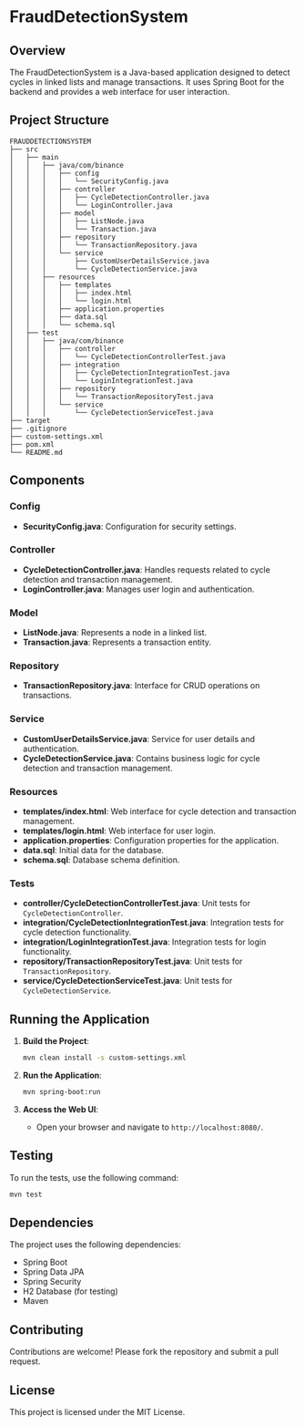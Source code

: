 # FraudDetectionSystem

## Overview

The FraudDetectionSystem is a Java-based application designed to detect cycles in linked lists and manage transactions. It uses Spring Boot for the backend and provides a web interface for user interaction.

## Project Structure

```
FRAUDDETECTIONSYSTEM
├── src
│   ├── main
│   │   ├── java/com/binance
│   │   │   ├── config
│   │   │   │   └── SecurityConfig.java
│   │   │   ├── controller
│   │   │   │   ├── CycleDetectionController.java
│   │   │   │   └── LoginController.java
│   │   │   ├── model
│   │   │   │   ├── ListNode.java
│   │   │   │   └── Transaction.java
│   │   │   ├── repository
│   │   │   │   └── TransactionRepository.java
│   │   │   └── service
│   │   │       ├── CustomUserDetailsService.java
│   │   │       └── CycleDetectionService.java
│   │   ├── resources
│   │   │   ├── templates
│   │   │   │   ├── index.html
│   │   │   │   └── login.html
│   │   │   ├── application.properties
│   │   │   ├── data.sql
│   │   │   └── schema.sql
│   ├── test
│   │   ├── java/com/binance
│   │   │   ├── controller
│   │   │   │   └── CycleDetectionControllerTest.java
│   │   │   ├── integration
│   │   │   │   ├── CycleDetectionIntegrationTest.java
│   │   │   │   └── LoginIntegrationTest.java
│   │   │   ├── repository
│   │   │   │   └── TransactionRepositoryTest.java
│   │   │   └── service
│   │   │       └── CycleDetectionServiceTest.java
├── target
├── .gitignore
├── custom-settings.xml
├── pom.xml
└── README.md
```

## Components

### Config
- **SecurityConfig.java**: Configuration for security settings.

### Controller
- **CycleDetectionController.java**: Handles requests related to cycle detection and transaction management.
- **LoginController.java**: Manages user login and authentication.

### Model
- **ListNode.java**: Represents a node in a linked list.
- **Transaction.java**: Represents a transaction entity.

### Repository
- **TransactionRepository.java**: Interface for CRUD operations on transactions.

### Service
- **CustomUserDetailsService.java**: Service for user details and authentication.
- **CycleDetectionService.java**: Contains business logic for cycle detection and transaction management.

### Resources
- **templates/index.html**: Web interface for cycle detection and transaction management.
- **templates/login.html**: Web interface for user login.
- **application.properties**: Configuration properties for the application.
- **data.sql**: Initial data for the database.
- **schema.sql**: Database schema definition.

### Tests
- **controller/CycleDetectionControllerTest.java**: Unit tests for `CycleDetectionController`.
- **integration/CycleDetectionIntegrationTest.java**: Integration tests for cycle detection functionality.
- **integration/LoginIntegrationTest.java**: Integration tests for login functionality.
- **repository/TransactionRepositoryTest.java**: Unit tests for `TransactionRepository`.
- **service/CycleDetectionServiceTest.java**: Unit tests for `CycleDetectionService`.

## Running the Application

1. **Build the Project**:
   ```sh
   mvn clean install -s custom-settings.xml
   ```

2. **Run the Application**:
   ```sh
   mvn spring-boot:run
   ```

3. **Access the Web UI**:
   - Open your browser and navigate to `http://localhost:8080/`.

## Testing

To run the tests, use the following command:
```sh
mvn test
```

## Dependencies

The project uses the following dependencies:
- Spring Boot
- Spring Data JPA
- Spring Security
- H2 Database (for testing)
- Maven

## Contributing

Contributions are welcome! Please fork the repository and submit a pull request.

## License

This project is licensed under the MIT License.